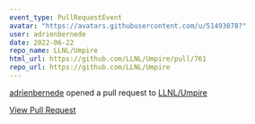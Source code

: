 ```yaml
---
event_type: PullRequestEvent
avatar: "https://avatars.githubusercontent.com/u/51493078?"
user: adrienbernede
date: 2022-06-22
repo_name: LLNL/Umpire
html_url: https://github.com/LLNL/Umpire/pull/761
repo_url: https://github.com/LLNL/Umpire
---
```


<a href='https://github.com/adrienbernede' target='_blank'>adrienbernede</a> opened a pull request to <a href='https://github.com/LLNL/Umpire' target='_blank'>LLNL/Umpire</a>

<a href='https://github.com/LLNL/Umpire/pull/761' target='_blank'>View Pull Request</a>